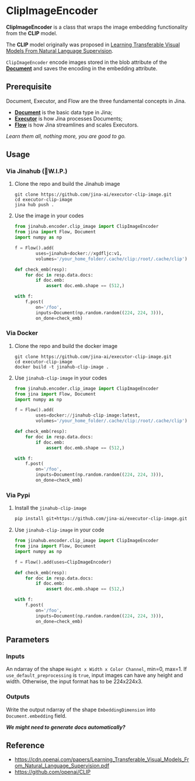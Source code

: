 # ClipImageEncoder

 **ClipImageEncoder** is a class that wraps the image embedding functionality from the **CLIP** model.

The **CLIP** model originally was proposed in [Learning Transferable Visual Models From Natural Language Supervision](https://cdn.openai.com/papers/Learning_Transferable_Visual_Models_From_Natural_Language_Supervision.pdf).

`ClipImageEncoder` encode images stored in the blob attribute of the [**Document**](https://github.com/jina-ai/jina/blob/master/.github/2.0/cookbooks/Document.md) and saves the encoding in the embedding attribute.



## Prerequisite

Document, Executor, and Flow are the three fundamental concepts in Jina.

- [**Document**](https://github.com/jina-ai/jina/blob/master/.github/2.0/cookbooks/Document.md) is the basic data type in Jina;
- [**Executor**](https://github.com/jina-ai/jina/blob/master/.github/2.0/cookbooks/Executor.md) is how Jina processes Documents;
- [**Flow**](https://github.com/jina-ai/jina/blob/master/.github/2.0/cookbooks/Flow.md) is how Jina streamlines and scales Executors.

*Learn them all, nothing more, you are good to go.*


## Usage

### Via Jinahub (🚧W.I.P.)

1. Clone the repo and build the Jinahub image

	```shell
	git clone https://github.com/jina-ai/executor-clip-image.git
	cd executor-clip-image
	jina hub push .
	```

1. Use the image in your codes

	```python
	from jinahub.encoder.clip_image import ClipImageEncoder
	from jina import Flow, Document
	import numpy as np
	
	f = Flow().add(
	        uses=jinahub+docker://xgdfljc:v1,
	        volumes='/your_home_folder/.cache/clip:/root/.cache/clip')
	
	def check_emb(resp):
	    for doc in resp.data.docs:
	        if doc.emb:
	            assert doc.emb.shape == (512,)
	
	with f:
		f.post(
		    on='/foo', 
		    inputs=Document(np.random.random((224, 224, 3))), 
		    on_done=check_emb)
	```


### Via Docker

1. Clone the repo and build the docker image

	```shell
	git clone https://github.com/jina-ai/executor-clip-image.git
	cd executor-clip-image
	docker build -t jinahub-clip-image .
	```

1. Use `jinahub-clip-image` in your codes

	```python
	from jinahub.encoder.clip_image import ClipImageEncoder
	from jina import Flow, Document
	import numpy as np
	
	f = Flow().add(
	        uses=docker://jinahub-clip-image:latest,
	        volumes='/your_home_folder/.cache/clip:/root/.cache/clip')
	
	def check_emb(resp):
	    for doc in resp.data.docs:
	        if doc.emb:
	            assert doc.emb.shape == (512,)
	
	with f:
		f.post(
		    on='/foo', 
		    inputs=Document(np.random.random((224, 224, 3))), 
		    on_done=check_emb)
	```

### Via Pypi

1. Install the `jinahub-clip-image`

	```bash
	pip install git+https://github.com/jina-ai/executor-clip-image.git
	```
2. Use `jinahub-clip-image` in your code

	```python
	from jinahub.encoder.clip_image import ClipImageEncoder
	from jina import Flow, Document
	import numpy as np
	
	f = Flow().add(uses=ClipImageEncoder)
	
	def check_emb(resp):
	    for doc in resp.data.docs:
	        if doc.emb:
	            assert doc.emb.shape == (512,)
	
	with f:
		f.post(
		    on='/foo', 
		    inputs=Document(np.random.random((224, 224, 3))), 
		    on_done=check_emb)
	```



## Parameters

### Inputs 

An ndarray of the shape `Height x Width x Color Channel`, min=0, max=1. If `use_default_preprocessing` is `true`, input images can have any height and width. Otherwise, the input format has to be 224x224x3.

### Outputs

Write the output ndarray of the shape `EmbeddingDimension` into `Document.embedding` field.


__*We might need to generate docs automatically?*__


## Reference
- https://cdn.openai.com/papers/Learning_Transferable_Visual_Models_From_Natural_Language_Supervision.pdf
- https://github.com/openai/CLIP

